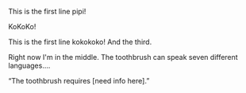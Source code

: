 This is the first line pipi!

KoKoKo!



This is the first line kokokoko!
And the third.

Right now I'm in the middle.
The toothbrush can speak seven different languages....

“The toothbrush requires [need info here].” 

